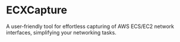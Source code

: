 # ECXCapture
A user-friendly tool for effortless capturing of AWS ECS/EC2 network interfaces, simplifying your networking tasks.
